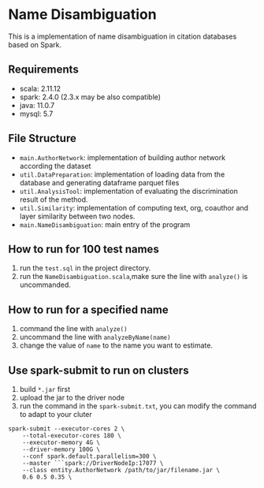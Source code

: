 # Name Disambiguation
This is a implementation of name disambiguation in citation databases based on Spark.
## Requirements
* scala: 2.11.12
* spark: 2.4.0 (2.3.x may be also compatible)
* java: 11.0.7
* mysql: 5.7
## File Structure
* `main.AuthorNetwork`: implementation of building author network according the dataset 
* `util.DataPreparation`: implementation of loading data from the database and generating dataframe parquet files 
* `util.AnalysisTool`: implementation of evaluating the discrimination result of the method. 
* `util.Similarity`: implementation of computing text, org, coauthor and layer similarity between two nodes. 
* `main.NameDisambiguation`: main entry of the program 
## How to run for 100 test names
1. run the `test.sql` in the project directory.
1. run the `NameDisambiguation.scala`,make sure the line with `analyze()` is uncommanded.

## How to run for a specified name
1. command the line with `analyze()`
1. uncommand the line with `analyzeByName(name)` 
1. change the value of `name` to the name you want to estimate.
  
## Use spark-submit to run on clusters
1. build `*.jar` first
2. upload the jar to the driver node
3. run the command in the `spark-submit.txt`, you can modify the command to adapt to your cluter
```
spark-submit --executor-cores 2 \
    --total-executor-cores 180 \
    --executor-memory 4G \
    --driver-memory 100G \
    --conf spark.default.parallelism=300 \
    --master ```spark://DriverNodeIp:17077 \
    --class entity.AuthorNetwork /path/to/jar/filename.jar \
    0.6 0.5 0.35 \
